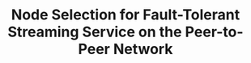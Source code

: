 ---
layout: publication-single
title: Node Selection for Fault-Tolerant Streaming Service on the Peer-to-Peer Network
name: Proceedings of the 4th IEEE International Conference on Multimedia & Expo.(ICME'2003)
first-author: Hyunjoo Kim
co-authors: Sooyong Kang, Heon Y. Yeom
during: Jul. 6 - 9, 2003
location: Baltimore, MD
impactfactor: 
doi: 
note: 
categories: 
 - Multimedia Systems
tag: 
 - International Conference
---